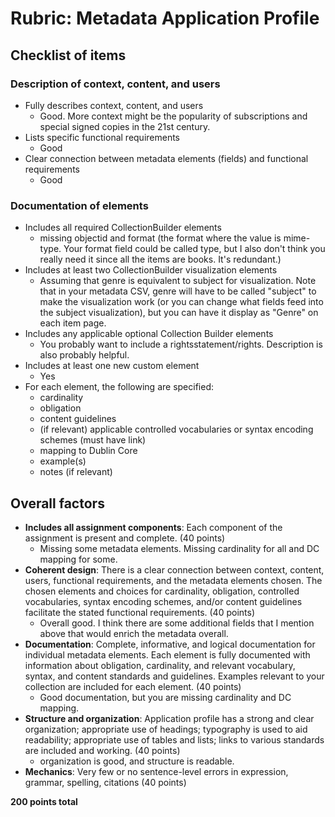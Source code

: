 # Rubric: Metadata Application Profile
## Checklist of items
### Description of context, content, and users
- Fully describes context, content, and users
    - Good. More context might be the popularity of subscriptions and special signed copies in the 21st century.
- Lists specific functional requirements
    - Good
- Clear connection between metadata elements (fields) and functional requirements
    - Good
  
### Documentation of elements
- Includes all required CollectionBuilder elements
    - missing objectid and format (the format where the value is mime-type. Your format field could be called type, but I also don't think you really need it since all the items are books. It's redundant.)
- Includes at least two CollectionBuilder visualization elements
    - Assuming that genre is equivalent to subject for visualization. Note that in your metadata CSV, genre will have to be called "subject" to make the visualization work (or you can change what fields feed into the subject visualization), but you can have it display as "Genre" on each item page.
- Includes any applicable optional Collection Builder elements
    - You probably want to include a rightsstatement/rights. Description is also probably helpful. 
- Includes at least one new custom element
    - Yes
- For each element, the following are specified:
  - cardinality
  - obligation
  - content guidelines
  - (if relevant) applicable controlled vocabularies or syntax encoding schemes (must have link)
  - mapping to Dublin Core
  - example(s)
  - notes (if relevant)

## Overall factors
- **Includes all assignment components**: Each component of the assignment is present and complete. (40 points)
    - Missing some metadata elements. Missing cardinality for all and DC mapping for some.
- **Coherent design**: There is a clear connection between context, content, users, functional requirements, and the metadata elements chosen. The chosen elements and choices for cardinality, obligation, controlled vocabularies, syntax encoding schemes, and/or content guidelines facilitate the stated functional requirements. (40 points)
    - Overall good. I think there are some additional fields that I mention above that would enrich the metadata overall. 
- **Documentation**: Complete, informative, and logical documentation for individual metadata elements. Each element is fully documented with information about obligation, cardinality, and relevant vocabulary, syntax, and content standards and guidelines. Examples relevant to your collection are included for each element. (40 points)
    - Good documentation, but you are missing cardinality and DC mapping.
- **Structure and organization**: Application profile has a strong and clear organization; appropriate use of headings; typography is used to aid readability; appropriate use of tables and lists; links to various standards are included and working. (40 points)
    - organization is good, and structure is readable.
- **Mechanics**: Very few or no sentence-level errors in expression, grammar, spelling, citations (40 points)

**200 points total**

